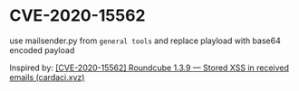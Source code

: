 # CVE-2020-15562

use mailsender.py from `general tools` and replace playload with base64 encoded payload

Inspired by: [[CVE-2020-15562] Roundcube 1.3.9 — Stored XSS in received emails (cardaci.xyz)](https://cardaci.xyz/advisories/2020/07/21/roundcube-1.3.9-stored-xss-in-received-emails/)

